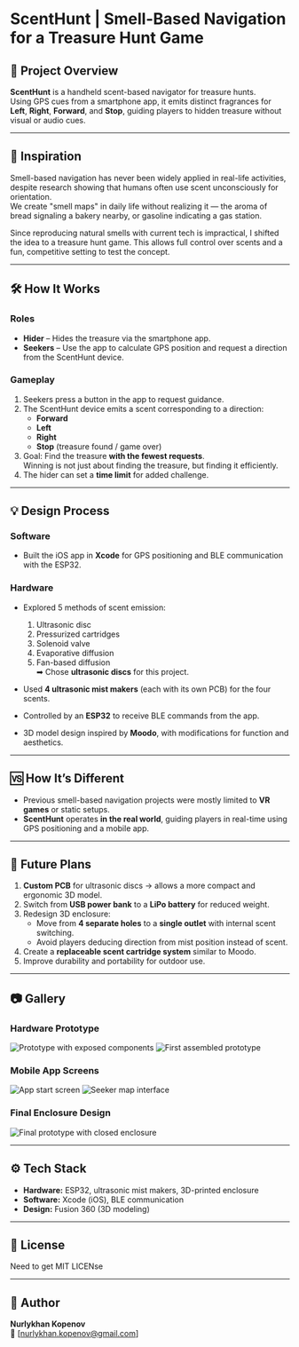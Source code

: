 # ScentHunt | Smell-Based Navigation for a Treasure Hunt Game

## 📜 Project Overview
**ScentHunt** is a handheld scent-based navigator for treasure hunts.  
Using GPS cues from a smartphone app, it emits distinct fragrances for **Left**, **Right**, **Forward**, and **Stop**, guiding players to hidden treasure without visual or audio cues.

---

## 🎯 Inspiration
Smell-based navigation has never been widely applied in real-life activities, despite research showing that humans often use scent unconsciously for orientation.  
We create "smell maps" in daily life without realizing it — the aroma of bread signaling a bakery nearby, or gasoline indicating a gas station.

Since reproducing natural smells with current tech is impractical, I shifted the idea to a treasure hunt game. This allows full control over scents and a fun, competitive setting to test the concept.

---

## 🛠 How It Works
### Roles
- **Hider** – Hides the treasure via the smartphone app.
- **Seekers** – Use the app to calculate GPS position and request a direction from the ScentHunt device.

### Gameplay
1. Seekers press a button in the app to request guidance.
2. The ScentHunt device emits a scent corresponding to a direction:
   - **Forward**
   - **Left**
   - **Right**
   - **Stop** (treasure found / game over)
3. Goal: Find the treasure **with the fewest requests**.  
   Winning is not just about finding the treasure, but finding it efficiently.
4. The hider can set a **time limit** for added challenge.

---

## 💡 Design Process
### Software
- Built the iOS app in **Xcode** for GPS positioning and BLE communication with the ESP32.

### Hardware
- Explored 5 methods of scent emission:
  1. Ultrasonic disc
  2. Pressurized cartridges
  3. Solenoid valve
  4. Evaporative diffusion
  5. Fan-based diffusion  
  ➡ Chose **ultrasonic discs** for this project.

- Used **4 ultrasonic mist makers** (each with its own PCB) for the four scents.
- Controlled by an **ESP32** to receive BLE commands from the app.
- 3D model design inspired by **Moodo**, with modifications for function and aesthetics.

---

## 🆚 How It’s Different
- Previous smell-based navigation projects were mostly limited to **VR games** or static setups.
- **ScentHunt** operates **in the real world**, guiding players in real-time using GPS positioning and a mobile app.

---

## 🔮 Future Plans
1. **Custom PCB** for ultrasonic discs → allows a more compact and ergonomic 3D model.
2. Switch from **USB power bank** to a **LiPo battery** for reduced weight.
3. Redesign 3D enclosure:
   - Move from **4 separate holes** to a **single outlet** with internal scent switching.
   - Avoid players deducing direction from mist position instead of scent.
4. Create a **replaceable scent cartridge system** similar to Moodo.
5. Improve durability and portability for outdoor use.

---

## 📷 Gallery

### Hardware Prototype
![Prototype with exposed components](Nurlykjan%20Kopenov%20-%20Image1.jpg)
![First assembled prototype](Nurlykhan%20Kopenov%20-%20Image2.jpg)

### Mobile App Screens
![App start screen](Nurlykhan%20Kopenov%20-%20Image4.jpg)
![Seeker map interface](Nurlykhan%20Kopenov%20-%20Image5.jpg)

### Final Enclosure Design
![Final prototype with closed enclosure](Nurlykhan%20Kopenov%20-%20Image3.jpg)

---

## ⚙ Tech Stack
- **Hardware:** ESP32, ultrasonic mist makers, 3D-printed enclosure
- **Software:** Xcode (iOS), BLE communication
- **Design:** Fusion 360 (3D modeling)

---

## 📄 License
Need to get MIT LICENse

---

## 👤 Author
**Nurlykhan Kopenov**  
📧 [nurlykhan.kopenov@gmail.com]

